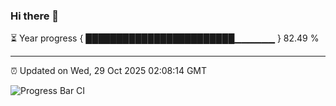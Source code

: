 ### Hi there 👋

⏳ Year progress { ████████████████████████▁▁▁▁▁▁ } 82.49 %

---

⏰ Updated on Wed, 29 Oct 2025 02:08:14 GMT

![Progress Bar CI](https://github.com/DhruviPatel157/GitHub-Actions-Demo/workflows/Progress%20Bar%20CI/badge.svg)
